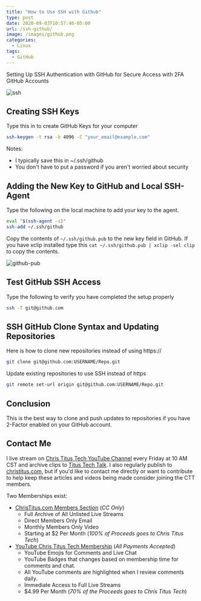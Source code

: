 ```yaml
---
title: "How to Use SSH with Github"
type: post
date: 2020-09-03T10:57:46-05:00
url: /ssh-github/
image: /images/github.png
categories:
  - Linux
tags:
  - GitHub
---
```

Setting Up SSH Authentication with GitHub for Secure Access with 2FA GitHub Accounts
<!--more-->

![ssh](/images/ssh.png)

## Creating SSH Keys

Type this in to create GitHub Keys for your computer

```bash
ssh-keygen -t rsa -b 4096 -C "your_email@example.com"
```

Notes:
- I typically save this in ~/.ssh/github
- You don't have to put a password if you aren't worried about security

## Adding the New Key to GitHub and Local SSH-Agent

Type the following on the local machine to add your key to the agent.

```bash
eval "$(ssh-agent -s)"
ssh-add ~/.ssh/github
```

Copy the contents of `~/.ssh/github.pub` to the new key field in GitHub. If you have xclip installed type this `cat ~/.ssh/github.pub | xclip -sel clip` to copy the contents. 

![github-pub](/images/2020/github-ssh.jpg)

## Test GitHub SSH Access

Type the following to verify you have completed the setup properly

```bash
ssh -T git@github.com
```

## SSH GitHub Clone Syntax and Updating Repositories

Here is how to clone new repositories instead of using https:// 

```bash
git clone git@github.com:USERNAME/Repo.git
```

Update existing repositories to use SSH instead of https

```bash
git remote set-url origin git@github.com:USERNAME/Repo.git
```

## Conclusion 

This is the best way to clone and push updates to repositories if you have 2-Factor enabled on your GitHub account. 

## Contact Me

I live stream on [Chris Titus Tech YouTube Channel][1] every Friday at 10 AM CST and archive clips to [Titus Tech Talk][2]. I also regularly publish to [christitus.com][3], but if you'd like to contact me directly or want to contribute to help keep these articles and videos being made consider joining the CTT members. 

Two Memberships exist:
- [ChrisTitus.com Members Section][4] (_CC Only_)
  - Full Archive of All Unlisted Live Streams
  - Direct Members Only Email
  - Monthly Members Only Video
  - Starting at $2 Per Month (_100% of Proceeds goes to Chris Titus Tech_)
- [YouTube Chris Titus Tech Membership][5] (_All Payments Accepted_)
  - YouTube Emojis for Comments and Live Chat
  - YouTube Badges that changes based on membership time for comments and chat.
  - All YouTube comments are highlighted when I review comments daily. 
  - Immediate Access to Full Live Streams
  - $4.99 Per Month (_70% of the Proceeds goes to Chris Titus Tech_)

 [1]: https://www.youtube.com/c/ChrisTitusTech
 [2]: https://www.youtube.com/c/ChrisTitusTechStreams
 [3]: https://christitus.com/
 [4]: https://christitus.com/members
 [5]: https://links.christitus.com/join

